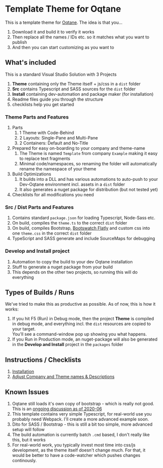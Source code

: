 # Template Theme for Oqtane

This is a template theme for [Oqtane](https://www.oqtane.org/). The idea is that you...

1. Download it and build it to verify it works
1. Then replace all the names / IDs etc. so it matches what you want to publish
1. And then you can start customizing as you want to 


## What's included

This is a standard Visual Studio Solution with 3 Projects

1. **Theme** containing only the Theme itself + js/css in a `dist` folder
1. **Src** contains Typescript and SASS sources for the `dist` folder
1. **Install** containing dev-automation and package maker (for installation)
1. Readme files guide you through the structure
1. checklists help you get started

### Theme Parts and Features

1. Parts
    1. 1 Theme with Code-Behind
    1. 2 Layouts: Single-Pane and Multi-Pane
    1. 2 Containers: Default and No-Title
1. Prepared for easy on-boarding to your company and theme-name
    1. The Theme is named `Template` from company `Example` making it easy to replace text fragments
    1. Minimal code/namespaces, so renaming the folder will automatically rename the namespace of your theme
1. Build Optimizations
    1. It builds into a DLL and has various automations to auto-push to your Dev-Oqtane environment incl. assets in a `dist` folder
    1. It also generates a nuget package for distribution (but not tested yet)
1. Checklists for all modifications you need


### Src / Dist Parts and Features

1. Contains standard `package.json` for loading Typescript, Node-Sass etc.
1. On build, compiles the `theme.ts` to the correct `dist` folder
1. On build, compiles Bootstrap, [Bootswatch Flatly](https://bootswatch.com/flatly/) and custom css into one `theme.css` in the correct `dist` folder
1. TypeScript and SASS generate and include SourceMaps for debugging


### Develop and Install project

1. Automation to copy the build to your dev Oqtane installation
1. Stuff to generate a nuget package from your build
1. This depends on the other two projects, so running this will do everything


## Types of Builds / Runs

We've tried to make this as productive as possible. As of now, this is how it works:

1. If you hit F5 (Run) in Debug mode, then the project **Theme** is compiled in debug mode, and everything incl. the `dist` resources are copied to your target.  
You'll see a command-window pop up showing you what happens. 
1. If you Run in Production mode, an nuget-package will also be generated in the **Develop and Install** project in the `packages` folder


## Instructions / Checklists

1. [Installation](https://azing.org/oqtane/r/J8S3eDdR)
1. [Adjust Company and Theme names & Descriptions](https://azing.org/oqtane/r/IjQ147Ef)


## Known Issues

1. Oqtane still loads it's own copy of bootstrap - which is really not good. This is an [ongoing discussion as of 2020-06](https://github.com/oqtane/oqtane.framework/issues/566)
1. This template contains very simple Typescript, for real-world use you probably need Webpack. I'll create a more advanced example soon.
1. Dito for SASS / Bootstrap - this is still a bit too simple, more advanced setup will follow
1. The build automation is currently batch `.cmd` based, I don't really like this, but it works
1. For real-world work, you typically invest most time into css/js development, as the theme itself doesn't change much. For that, it would be better to have a code-watcher which pushes changes continously. 